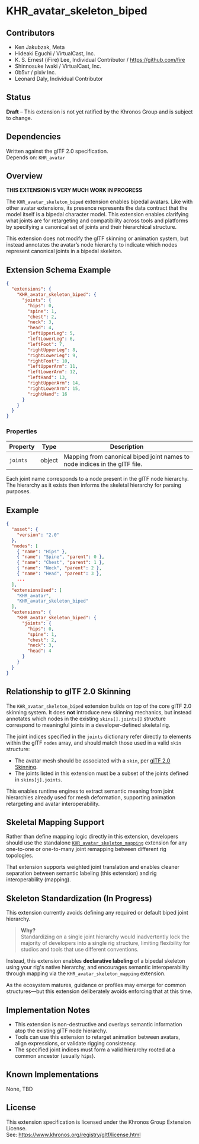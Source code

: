 # KHR_avatar_skeleton_biped

## Contributors

- Ken Jakubzak, Meta
- Hideaki Eguchi / VirtualCast, Inc.
- K. S. Ernest (iFire) Lee, Individual Contributor / https://github.com/fire
- Shinnosuke Iwaki / VirtualCast, Inc.
- 0b5vr / pixiv Inc.
- Leonard Daly, Individual Contributor

## Status

**Draft** – This extension is not yet ratified by the Khronos Group and is subject to change.

## Dependencies

Written against the glTF 2.0 specification.  
Depends on: `KHR_avatar`

## Overview

**THIS EXTENSION IS VERY MUCH WORK IN PROGRESS**

The `KHR_avatar_skeleton_biped` extension enables bipedal avatars. Like with other avatar extensions, its presence represents the data contract that the model itself is a bipedal character model. This extension enables clarifying what joints are for retargeting and compatibility across tools and platforms by specifying a canonical set of joints and their hierarchical structure.

This extension does not modify the glTF skinning or animation system, but instead annotates the avatar’s node hierarchy to indicate which nodes represent canonical joints in a bipedal skeleton.

## Extension Schema Example

```json
{
  "extensions": {
    "KHR_avatar_skeleton_biped": {
      "joints": {
        "hips": 0,
        "spine": 1,
        "chest": 2,
        "neck": 3,
        "head": 4,
        "leftUpperLeg": 5,
        "leftLowerLeg": 6,
        "leftFoot": 7,
        "rightUpperLeg": 8,
        "rightLowerLeg": 9,
        "rightFoot": 10,
        "leftUpperArm": 11,
        "leftLowerArm": 12,
        "leftHand": 13,
        "rightUpperArm": 14,
        "rightLowerArm": 15,
        "rightHand": 16
      }
    }
  }
}
```

### Properties

| Property        | Type              | Description                                                                 |
|----------------|-------------------|-----------------------------------------------------------------------------|
| `joints`        | object            | Mapping from canonical biped joint names to node indices in the glTF file. |

Each joint name corresponds to a node present in the glTF node hierarchy. The hierarchy as it exists then informs the skeletal hierarchy for parsing purposes.

## Example

```json
{
  "asset": {
    "version": "2.0"
  },
  "nodes": [
    { "name": "Hips" },
    { "name": "Spine", "parent": 0 },
    { "name": "Chest", "parent": 1 },
    { "name": "Neck", "parent": 2 },
    { "name": "Head", "parent": 3 },
    ...
  ],
  "extensionsUsed": [
    "KHR_avatar",
    "KHR_avatar_skeleton_biped"
  ],
  "extensions": {
    "KHR_avatar_skeleton_biped": {
      "joints": {
        "hips": 0,
        "spine": 1,
        "chest": 2,
        "neck": 3,
        "head": 4
      }
    }
  }
}
```

## Relationship to glTF 2.0 Skinning

The `KHR_avatar_skeleton_biped` extension builds on top of the core glTF 2.0 skinning system. It does **not** introduce new skinning mechanics, but instead annotates which nodes in the existing `skins[].joints[]` structure correspond to meaningful joints in a developer-defined skeletal rig.

The joint indices specified in the `joints` dictionary refer directly to elements within the glTF `nodes` array, and should match those used in a valid `skin` structure:

- The avatar mesh should be associated with a `skin`, per [glTF 2.0 Skinning](https://registry.khronos.org/glTF/specs/2.0/glTF-2.0.html#skins).
- The joints listed in this extension must be a subset of the joints defined in `skins[j].joints`.

This enables runtime engines to extract semantic meaning from joint hierarchies already used for mesh deformation, supporting animation retargeting and avatar interoperability.

## Skeletal Mapping Support

Rather than define mapping logic directly in this extension, developers should use the standalone [`KHR_avatar_skeleton_mapping`](./KHR_avatar_skeleton_mapping_README.md) extension for any one-to-one or one-to-many joint remapping between different rig topologies.

That extension supports weighted joint translation and enables cleaner separation between semantic labeling (this extension) and rig interoperability (mapping).

## Skeleton Standardization (In Progress)

This extension currently avoids defining any required or default biped joint hierarchy.

> **Why?**  
> Standardizing on a single joint hierarchy would inadvertently lock the majority of developers into a single rig structure, limiting flexibility for studios and tools that use different conventions.

Instead, this extension enables **declarative labeling** of a bipedal skeleton using your rig's native hierarchy, and encourages semantic interoperability through mapping via the `KHR_avatar_skeleton_mapping` extension.

As the ecosystem matures, guidance or profiles may emerge for common structures—but this extension deliberately avoids enforcing that at this time.

## Implementation Notes

- This extension is non-destructive and overlays semantic information atop the existing glTF node hierarchy.
- Tools can use this extension to retarget animation between avatars, align expressions, or validate rigging consistency.
- The specified joint indices must form a valid hierarchy rooted at a common ancestor (usually `hips`).

## Known Implementations
None, TBD

## License

This extension specification is licensed under the Khronos Group Extension License.  
See: https://www.khronos.org/registry/gltf/license.html
